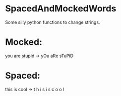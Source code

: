 # SpacedAndMockedWords
Some silly python functions to change strings.

# Mocked:
you are stupid -> yOu aRe sTuPiD

# Spaced:
this is cool -> t h i s  i s  c o o l


